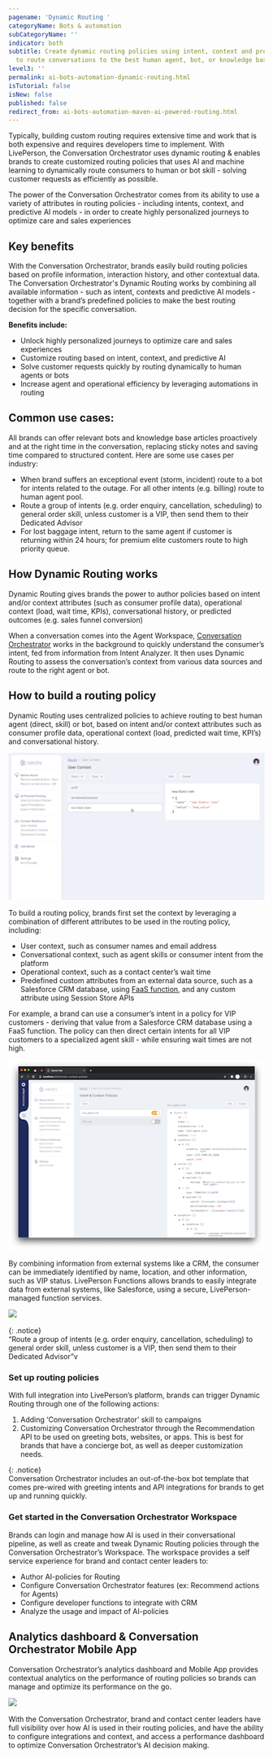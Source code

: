 ```yaml
---
pagename: 'Dynamic Routing '
categoryName: Bots & automation
subCategoryName: ''
indicator: both
subtitle: Create dynamic routing policies using intent, context and predictive attributes
  to route conversations to the best human agent, bot, or knowledge base content.
level3: ''
permalink: ai-bots-automation-dynamic-routing.html
isTutorial: false
isNew: false
published: false
redirect_from: ai-bots-automation-maven-ai-powered-routing.html
---
```


Typically, building custom routing requires extensive time and work that is both expensive and requires developers time to implement. With LivePerson, the Conversation Orchestrator uses dynamic routing & enables brands to create customized routing policies that uses AI and machine learning to dynamically route consumers to human or bot skill - solving customer requests as efficiently as possible.

The power of the Conversation Orchestrator comes from its ability to use a variety of attributes in routing policies - including intents, context, and predictive AI models - in order to create highly personalized journeys to optimize care and sales experiences

## Key benefits

With the Conversation Orchestrator, brands easily build routing policies based on profile information, interaction history, and other contextual data. The Conversation Orchestrator's Dynamic Routing works by combining all available information - such as intent, contexts and predictive AI models - together with a brand’s predefined policies to make the best routing decision for the specific conversation.

**Benefits include:**

* Unlock highly personalized journeys to optimize care and sales experiences
* Customize routing based on intent, context, and predictive AI
* Solve customer requests quickly by routing dynamically to human agents or bots
* Increase agent and operational efficiency by leveraging automations in routing

## Common use cases:

All brands can offer relevant bots and knowledge base articles proactively and at the right time in the conversation, replacing sticky notes and saving time compared to structured content. Here are some use cases per industry:

* When brand suffers an exceptional event (storm, incident) route to a bot for intents related to the outage. For all other intents (e.g. billing) route to human agent pool.
* Route a group of intents (e.g. order enquiry, cancellation, scheduling) to general order skill, unless customer is a VIP, then send them to their Dedicated Advisor
* For lost baggage intent, return to the same agent if customer is returning within 24 hours; for premium elite customers route to high priority queue.

## How Dynamic Routing works

Dynamic Routing gives brands the power to author policies based on intent and/or context attributes (such as consumer profile data), operational context (load, wait time, KPIs), conversational history, or predicted outcomes (e.g. sales funnel conversion)

When a conversation comes into the Agent Workspace, [Conversation Orchestrator](https://knowledge.liveperson.com/ai-bots-automation-maven-overview.html) works in the background to quickly understand the consumer’s intent, fed from information from Intent Analyzer. It then uses Dynamic Routing to assess the conversation’s context from various data sources and route to the right agent or bot.

## How to build a routing policy

Dynamic Routing uses centralized policies to achieve routing to best human agent (direct, skill) or bot, based on intent and/or context attributes such as consumer profile data, operational context (load, predicted wait time, KPI’s) and conversational history.

![](/img/ai-powered-routing-1.png)

To build a routing policy, brands first set the context by leveraging a combination of different attributes to be used in the routing policy, including:

* User context, such as consumer names and email address
* Conversational context, such as agent skills or consumer intent from the platform
* Operational context, such as a contact center’s wait time
* Predefined custom attributes from an external data source, such as a Salesforce CRM database, using [FaaS function](https://knowledge.liveperson.com/developer-tools-liveperson-functions.html), and any custom attribute using Session Store APIs

For example, a brand can use a consumer’s intent in a policy for VIP customers - deriving that value from a Salesforce CRM database using a FaaS function. The policy can then direct certain intents for all VIP customers to a specialized agent skill - while ensuring wait times are not high.

![](/img/ai-powered-routing-2.png)

By combining information from external systems like a CRM, the consumer can be immediately identified by name, location, and other information, such as VIP status. LivePerson Functions allows brands to easily integrate data from external systems, like Salesforce, using a secure, LivePerson-managed function services.

![](/img/maven-overview-4-1.png)

{: .notice}  
“Route a group of intents (e.g. order enquiry, cancellation, scheduling) to general order skill, unless customer is a VIP, then send them to their Dedicated Advisor”v

### Set up routing policies

With full integration into LivePerson’s platform, brands can trigger Dynamic Routing through one of the following actions:

1. Adding ‘Conversation Orchestrator’ skill to campaigns
2. Customizing Conversation Orchestrator through the Recommendation API to be used on greeting bots, websites, or apps. This is best for brands that have a concierge bot, as well as deeper customization needs.

{: .notice}  
Conversation Orchestrator includes an out-of-the-box bot template that comes pre-wired with greeting intents and API integrations for brands to get up and running quickly.

### Get started in the Conversation Orchestrator Workspace

Brands can login and manage how AI is used in their conversational pipeline, as well as create and tweak Dynamic Routing policies through the Conversation Orchestrator’s Workspace. The workspace provides a self service experience for brand and contact center leaders to:

* Author AI-policies for Routing
* Configure Conversation Orchestrator features (ex: Recommend actions for Agents)
* Configure developer functions to integrate with CRM
* Analyze the usage and impact of AI-policies

## Analytics dashboard & Conversation Orchestrator Mobile App

Conversation Orchestrator’s analytics dashboard and Mobile App provides contextual analytics on the performance of routing policies so brands can manage and optimize its performance on the go.

![](/img/ai-powered-routing-4-1.png)

With the Conversation Orchestrator, brand and contact center leaders have full visibility over how AI is used in their routing policies, and have the ability to configure integrations and context, and access a performance dashboard to optimize Conversation Orchestrator’s AI decision making.
